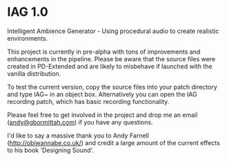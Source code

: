 IAG 1.0
===

Intelligent Ambience Generator - Using procedural audio to create realistic environments.

This project is currently in pre-alpha with tons of improvements and enhancements in the pipeline. Please be aware that the source files were created in PD-Extended and are likely to misbehave if launched with the vanilla distribution.

To test the current version, copy the source files into your patch directory and type IAG~ in an object box. Alternatively you can open the IAG recording patch, which has basic recording functionality.

Please feel free to get involved in the project and drop me an email (andy@gbormittah.com) if you have any questions. 

I'd like to say a massive thank you to Andy Farnell (http://obiwannabe.co.uk/) and credit a large amount of the current effects to his book 'Designing Sound'.  
